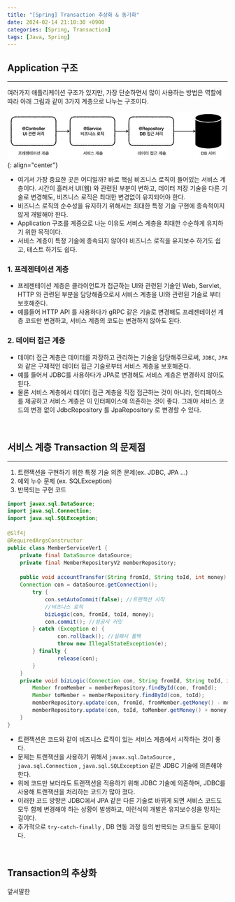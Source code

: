 ```yaml
---
title: "[Spring] Transaction 추상화 & 동기화"
date: 2024-02-14 21:10:30 +0900
categories: [Spring, Transaction]
tags: [Java, Spring]
---
```


## Application 구조

---

여러가지 애플리케이션 구조가 있지만, 가장 단순하면서 많이 사용하는 방법은 역할에 따라 아래 그림과 같이 3가지 계층으로 나누는 구조이다.

![Currying Image](/assets/img/post_img/coding/spring/transaction_1.JPG){: align="center"}

- 여기서 가장 중요한 곳은 어디일까? 바로 핵심 비즈니스 로직이 들어있는 서비스 계층이다. 시간이 흘러서 UI(웹) 와 관련된 부분이 변하고, 데이터 저장 기술을 다른 기술로 변경해도, 비즈니스 로직은 최대한 변경없이 유지되어야 한다.
- 비즈니스 로직의 순수성을 유지하기 위해서는 최대한 특정 기술 구현에 종속적이지 않게 개발해야 한다.
- Application 구조를 계증으로 나눈 이유도 서비스 계층을 최대한 수순하게 유지하기 위한 목적이다.
- 서비스 계층이 특정 기술에 종속되지 않아야 비즈니스 로직을 유지보수 하기도 쉽고, 테스트 하기도 쉽다.

### 1. 프레젠테이션 계층

- 프레젠테이션 계층은 클라이언트가 접근하는 UI와 관련된 기술인 Web, Servlet, HTTP 와 관련된 부분을 담당해줌으로서 서비스 계층을 UI와 관련된 기술로 부터 보호해준다.
- 예를들어 HTTP API 를 사용하다가 gRPC 같은 기술로 변경해도 프레젠테이션 계층 코드만 변경하고, 서비스 계층의 코도는 변경하지 않아도 된다.

### 2. 데이터 접근 계층

- 데이터 접근 계층은 데이터를 저장하고 관리하는 기술을 담당해주므로써, `JDBC`, `JPA` 와 같은 구체적인 데이터 접근 기술로부터 서비스 계층을 보호해준다.
- 예를 들어서 JDBC를 사용하다가 JPA로 변경해도 서비스 계층은 변경하지 않아도 된다.
- 물론 서비스 계층에서 데이터 접근 계층을 직접 접근하는 것이 아니라, 인터페이스를 제공하고 서비스 계층은 이 인터페이스에 의존하는 것이 좋다. 그래야 서비스 코드의 변경 없이 JdbcRepository 를 JpaRepository 로 변경할 수 있다.

<br >

## 서비스 계층 Transaction 의 문제점

---

1. 트랜잭션을 구현하기 위한 특정 기술 의존 문제(ex. JDBC, JPA ...)
2. 예외 누수 문제 (ex. SQLException)
3. 반복되는 구현 코드

```java
import javax.sql.DataSource;
import java.sql.Connection;
import java.sql.SQLException;

@Slf4j
@RequiredArgsConstructor
public class MemberServiceVer1 {
	private final DataSource dataSource;
	private final MemberRepositoryV2 memberRepository;

	public void accountTransfer(String fromId, String toId, int money) throws SQLException {
	Connection con = dataSource.getConnection();
		try {
			con.setAutoCommit(false); //트랜잭션 시작
			//비즈니스 로직
			bizLogic(con, fromId, toId, money);
			con.commit(); //성공시 커밋
		} catch (Exception e) {
				con.rollback(); //실패시 롤백
				throw new IllegalStateException(e);
		} finally {
				release(con);
		}
	}
	private void bizLogic(Connection con, String fromId, String toId, int money) throws SQLException {
		Member fromMember = memberRepository.findById(con, fromId);
		Member toMember = memberRepository.findById(con, toId);
		memberRepository.update(con, fromId, fromMember.getMoney() - money);
		memberRepository.update(con, toId, toMember.getMoney() + money);
	}
}
```

- 트랜잭션은 코드와 같이 비즈니스 로직이 있는 서비스 계층에서 시작하는 것이 좋다.
- 문제는 트랜잭션을 사용하기 위해서 `javax.sql.DataSource` , `java.sql.Connection` ,
  `java.sql.SQLException` 같은 JDBC 기술에 의존해야한다.
- 위에 코드만 보더라도 트랜잭션을 적용하기 위해 JDBC 기술에 의존하며, JDBC를 사용해 트랜잭션을 처리하는 코드가 많아 졌다.
- 이러한 코드 방향은 JDBC에서 JPA 같은 다른 기술로 바뀌게 되면 서비스 코드도 모두 함께 변경해야 하는 상황이 발생하고, 이런식의 개발은 유지보수성을 망치는 길이다.
- 추가적으로 `try-catch-finally` , DB 연동 과정 등의 반복되는 코드들도 문제이다.

<br >

## Transaction의 추상화

앞서말한
